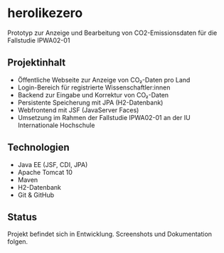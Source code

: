 # herolikezero
 Prototyp zur Anzeige und Bearbeitung von CO2-Emissionsdaten für die Fallstudie IPWA02-01

## Projektinhalt

- Öffentliche Webseite zur Anzeige von CO₂-Daten pro Land
- Login-Bereich für registrierte Wissenschaftler:innen
- Backend zur Eingabe und Korrektur von CO₂-Daten
- Persistente Speicherung mit JPA (H2-Datenbank)
- Webfrontend mit JSF (JavaServer Faces)
- Umsetzung im Rahmen der Fallstudie IPWA02-01 an der IU Internationale Hochschule

## Technologien

- Java EE (JSF, CDI, JPA)
- Apache Tomcat 10
- Maven
- H2-Datenbank
- Git & GitHub

## Status

Projekt befindet sich in Entwicklung. Screenshots und Dokumentation folgen.
